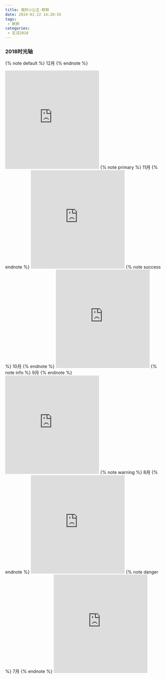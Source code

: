 ```yaml
---
title: 我的小公主-默默
date: 2019-01-22 14:20:55
tags:
 - 默默
categories:
 - 生活2018
---
```

### 2018时光轴
{% note default %} 12月 {% endnote %}
<iframe width="300" height="315" src="http://pkyddcyaj.bkt.clouddn.com/5583358fef3daeb3a415ea94b1792990.mp4" frameborder="0" allowfullscreen></iframe>
{% note primary %} 11月 {% endnote %}
<iframe width="300" height="315" src="http://pkyddcyaj.bkt.clouddn.com/8d59861e02ce62726d6aced7acdfe2da.mp4" frameborder="0" allowfullscreen></iframe>
{% note success %} 10月 {% endnote %}
<iframe width="300" height="315" src="http://pkyddcyaj.bkt.clouddn.com/64ade68507822fb1d90330e2c891b78f.mp4" frameborder="0" allowfullscreen></iframe>
{% note info %} 9月 {% endnote %}
<iframe width="300" height="315" src="http://pkyddcyaj.bkt.clouddn.com/79f5d55a7a0d2e3abaaf701963887ac8.mp4" frameborder="0" allowfullscreen></iframe>
{% note warning %} 8月 {% endnote %}
<iframe width="300" height="315" src="http://pkyddcyaj.bkt.clouddn.com/eb18d9ea9930b94cf885d4ec982992cf.mp4" frameborder="0" allowfullscreen></iframe>
{% note danger %} 7月 {% endnote %}
<iframe width="300" height="315" src="http://pkyddcyaj.bkt.clouddn.com/ead956ce3f738c9ed560cbeffca198f8.mp4" frameborder="0" allowfullscreen></iframe>